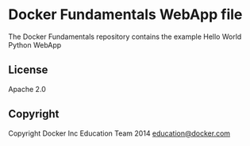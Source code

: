 Docker Fundamentals WebApp file
==========================

The Docker Fundamentals repository contains the example Hello World Python WebApp

## License

Apache 2.0

## Copyright

Copyright Docker Inc Education Team 2014 <education@docker.com>
